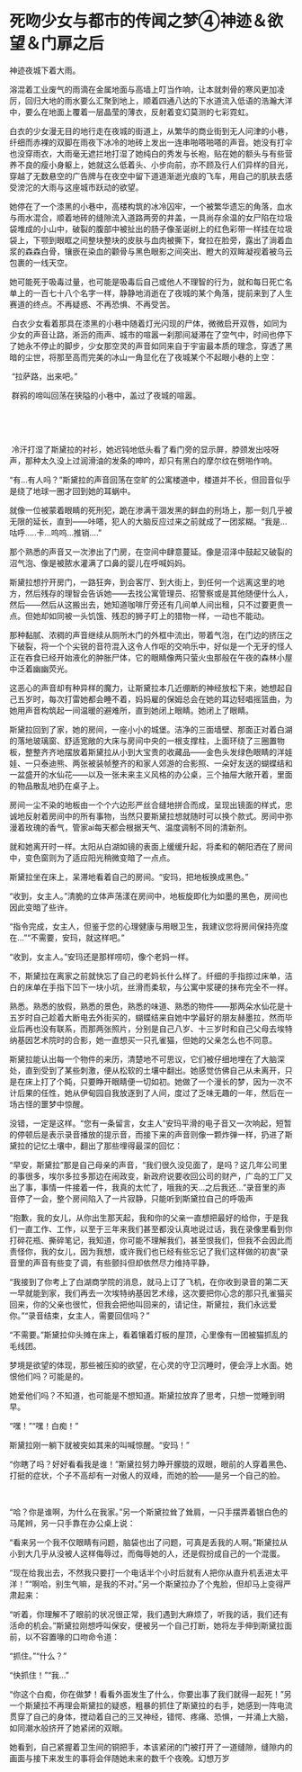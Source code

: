 # 死吻少女与都市的传闻之梦④神迹＆欲望＆门扉之后

神迹夜城下着大雨。

溶混着工业废气的雨滴在金属地面与高墙上叮当作响，让本就刺骨的寒风更加凌厉，回归大地的雨水要么汇聚到地上，顺着四通八达的下水道流入低语的浩瀚大洋中，要么在地面上覆着一层晶莹的薄衣，反射着变幻莫测的七彩霓虹。 

白衣的少女漫无目的地行走在夜城的街道上，从繁华的商业街到无人问津的小巷，纤细而赤裸的双脚在雨夜下冰冷的地砖上发出一连串啪嗒啪嗒的声音。她没有打伞也没穿雨衣，大雨毫无遮拦地打湿了她纯白的秀发与长袍，贴在她的额头与有些营养不良的瘦小身躯上，她就这么低着头、小步向前，亦不顾及行人们异样的目光，穿越了无数悬空的广告牌与在夜空中留下道道渐逝光痕的飞车，用自己的肌肤去感受滂沱的大雨与这座城市跃动的欲望。 

她停在了一个漆黑的小巷中，高楼构筑的冰冷囚牢，一个被繁华遗忘的角落，血水与雨水混合，顺着地砖的缝隙流入道路两旁的井盖，一具尚存余温的女尸陷在垃圾袋堆成的小山中，破裂的腹部中被扯出的肠子像圣诞树上的红色彩带一样挂在垃圾袋上，下颚到眼眶之间整块整块的皮肤与血肉被撕下，耷拉在脸旁，露出了淌着血浆的森森白骨，镶嵌在染血的颧骨与黑色眼影之间突出、瞪大的双眸凝视着被乌云包裹的一线天空。 

她可能死于吸毒过量，也可能是吸毒后自己或他人不理智的行为，就和每日死亡名单上的一百七十八个名字一样，静静地消逝在了夜城的某个角落，提前来到了人生赛道的终点。不再疑惑、不再恐惧、不再受苦。

 白衣少女看着那具在漆黑的小巷中随着灯光闪现的尸体，微微启开双唇，如同为少女的声音让路，淅沥的雨声、城市的喧嚣一刹那间凝滞在了空气中，时间也停下了她永不停止的脚步，少女那空灵的声音如同来自于宇宙最本质的理念，穿透了黑暗的尘世，将那至高而完美的冰山一角显化在了夜城某个不起眼小巷的上空：

 “拉萨路，出来吧。”

 群鸦的啼叫回荡在狭隘的小巷中，盖过了夜城的喧嚣。

  

  

 冷汗打湿了斯黛拉的衬衫，她迟钝地低头看了看门旁的显示屏，脖颈发出吱呀声，那种太久没上过润滑油的发条的呻吟，却只有黑白的摩尔纹在劈啪作响。

“有…有人吗？”斯黛拉的声音回荡在空旷的公寓楼道中，楼道并不长，但回音似乎是绕了地球一圈才回到她的耳蜗中。

就像一位被蒙着眼睛的死刑犯，跪在渗满干涸发黑的鲜血的刑场上，那一刻几乎被无限的延长，直到——咔嗒，犯人的大脑反应过来之前就成了一团浆糊。“我是…咕呼…..卡…呜呜…推销….”

那个熟悉的声音又一次渗出了门房，在空间中肆意蔓延。像是沼泽中鼓起又破裂的沼气泡、像是被脓水灌满了口鼻的婴儿在呼喊妈妈。

斯黛拉想拧开房门，一路狂奔，到会客厅、到大街上，到任何一个远离这里的地方，然后残存的理智会告诉她——去找公寓管理员、招警察或是其他随便什么人，然后——然后从这搬出去，她知道咖啡厅旁还有几间单人间出租，只不过要更贵一点。但她却如同被一头饥饿、残忍的狮子盯上的猎物一样，一动也不能动。

那种黏腻、浓稠的声音继续从厕所木门的外框中流出，带着气泡，在门边的挤压之下破裂，将一个个尖锐的音符混入这令人作呕的交响乐中，好似是一个无牙的怪人正在吞食已经开始液化的肿胀尸体，它的眼睛像两只萤火虫那般在午夜的森林小屋中泛着幽幽荧光。 

这恶心的声音却有种异样的魔力，让斯黛拉本几近绷断的神经放松下来，她想起自己五岁时，每次打雷她都会睡不着，妈妈雇的保姆总会在她的耳边轻唱摇篮曲，为她用声音构筑起一间温暖的避难所，直到她闭上眼睛。她闭上了眼睛。

斯黛拉回到了家，她的房间，一座小小的城堡。洁净的三面墙壁、那面正对着白湖的落地玻璃窗、舒适宽敞的大床与房间中央的一根支撑柱，上面环绕了三圈置物板，整整齐齐地摆放着斯黛拉从小到大宝贵的收藏品——金色头发绿色眼睛的洋娃娃、一只泰迪熊、两张被装帧整齐的和家人郊游的合影照、一朵好友送的蝴蝶结和一盆盛开的水仙花——以及一张未来主义风格的办公桌，三个抽屉大敞开着，里面的物品散乱地扔在桌子上。

房间一尘不染的地板由一个个六边形严丝合缝地拼合而成，呈现出镜面的样式，忠诚地反射着房间中的所有事物，当然只要斯黛拉想就随时可以换个款式。房间中弥漫着玫瑰的香气，管家ai每天都会根据天气、温度调制不同的清新剂。

就和她离开时一样。太阳从白湖如镜的表面上缓缓升起，将柔和的朝阳洒在了房间中，变色窗则为了适应阳光稍微变暗了一点点。

斯黛拉坐在床上，呆滞地看着自己的房间。“安玛，把地板换成黑色。”

“收到，女主人。”清脆的立体声荡漾在房间中，地板旋即化为如墨的黑色，房间也因此变暗了些许。

“指令完成，女主人，但鉴于您的心理健康与用眼卫生，我建议您将房间保持亮度在…”“不需要，安玛，就这样吧。”

“收到，女主人。”安玛还是那样唠叨，像个老妈一样。

不，斯黛拉在离家之前就快忘了自己的老妈长什么样了。纤细的手指掠过床单，洁白的床单在手指下凹下一块小坑，丝滑而柔软，与公寓中浆硬的抹布完全不一样。

熟悉。熟悉的放假，熟悉的景色，熟悉的味道、熟悉的物件——那两朵水仙花是十五岁时自己趁着大断电去外街买的，蝴蝶结来自她中学最好的朋友赫墨拉，然而毕业后再也没有联系，而那两张照片，分别是自己八岁、十三岁时和自己父母去埃特纳基因艺术院时的合影，她一直想买一只孔雀猫，但她的父亲怎么也不同意。

斯黛拉能认出每一个物件的来历，清楚地不可思议，它们被仔细地埋在了大脑深处，直到受到了某些刺激，便从松软的土壤中翻出。她感觉仿佛自己从未离开，只是在床上打了个盹，只要睁开眼睛便一切如初。她做了一个漫长的梦，因为一次不计后果的任性，她从伊甸园自我放逐到了人间，度过了乏味无趣的一年，然后在一场古怪的噩梦中惊醒。

没错，一定是这样。“您有一条留言，女主人”安玛平滑的电子音又一次响起，短暂的停顿后是表示录音播放的提示音，而接下来的声音则像一颗炸弹一样，扔进了斯黛拉的记忆土壤中，翻出了那些埋得最深的回忆：

“早安，斯黛拉”那是自己母亲的声音，“我们很久没见面了，是吗？这几年公司里的事很多，埃尔多拉多那边在闹政变，新政府说要收回公司的财产，广岛的工厂又出了事，事情一件接着一件，我真的太忙了，哦我的天…之后我还…”录音里的声音停了一会，整个房间陷入了一片寂静，只能听到斯黛拉自己的呼吸声

“抱歉，我的女儿，从你出生那天起，我和你的父亲一直想把最好的给你，于是我们一直工作、工作，以至于三年来我们甚至都没认真地说过话，我在录像里看到你打碎花瓶、撕碎笔记，我知道，你可能不理解我们，甚至恨我们，但我不会因此而责怪你，我的女儿，因为我想，或许我们也已经有些忘记了我们这样做的初衷”录音里的声音有些变了调，有些颤抖但却依然尽力维持平静，

“我接到了你考上了白湖商学院的消息，就马上订了飞机，在你收到录音的第二天一早就能到家，我们再去一次埃特纳基因艺术缘，这次要把你心念的那只孔雀猫买回来，你的父亲也很忙，但我会把他叫回来的，请记住，斯黛拉，我们永远爱你。”“录音结束，女主人，需要回信吗？”

“不需要。”斯黛拉仰头摊在床上，看着镶着灯板的屋顶，心里像有一团被猫抓乱的毛线团。

梦境是欲望的体现，那些被压抑的欲望，在心灵的守卫沉睡时，便会浮上水面。她恨他们吗？可能是的。

她爱他们吗？不知道，也可能是不想知道。斯黛拉放弃了思考，只想一觉睡到明早。

“嘿！”“嘿！白痴！”

斯黛拉刚一躺下就被突如其来的叫喊惊醒。“安玛！”

“你瞎了吗？好好看看我是谁！”斯黛拉努力睁开朦胧的双眼，眼前的人穿着黑色、打挺的症状，个子不高却有一对傲人的双峰，而她的脸——是另一个自己的脸。

  

“哈？你是谁啊，为什么在我家。”另一个斯黛拉耸了耸肩，一只手摆弄着银白色的马尾辫，另一只手靠在办公桌上说：

“看来另一个我不仅眼睛有问题，脑袋也出了问题，可真是丢我的人啊。”斯黛拉从小到大几乎从没被人这样侮辱过，而侮辱她的人，还是假扮成自己的一个混蛋。

“现在给我出去，不然我只要打一个电话半个小时后就有人把你从直升机丢进太平洋！”“啊哈，别生气嘛，是我的不对。”另一个斯黛拉办了个鬼脸，但却马上变得严肃起来：

“听着，你理解不了眼前的状况很正常，我们遇到大麻烦了，听我的话，我们还有活命的机会。”斯黛拉刚想呼叫保安，便被另一个自己打断，她将左手伸到斯黛拉面前，以不容置喙的口吻命令道：

“抓住。”“什么？”

“快抓住！”“我…”

“你这个白痴，你在做梦！看看外面发生了什么，你要出事了我们就得一起死！”另一个斯黛拉不再理会斯黛拉的疑惑，粗暴的抓住了斯黛拉的右手，她感到一阵电流贯穿了自己的身体，搅动着自己的三叉神经，错愕、疼痛、恐惧，一并涌上大脑，如同潮水般挤开了她紧闭的双眼。

她看到，自己紧握着卫生间的铜把手，本该紧闭的门被打开了一道缝隙，缝隙内的画面与接下来发生的事将会伴随她未来的数千个夜晚。幻想万岁

